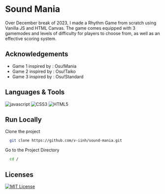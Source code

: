 # Sound Mania

Over December break of 2023, I made a Rhythm Game from scratch using Vanilla JS and HTML Canvas. The game comes equipped with 3 gamemodes and levels of difficulty for players to choose from, as well as an effective scoring system.

## Acknowledgements

- Game 1 inspired by : Osu!Mania
- Game 2 inspired by : Osu!Taiko
- Game 3 inspired by : Osu!Standard

## Languages & Tools

![javascript](https://img.shields.io/badge/javascript-f7df1e?style=for-the-badge&logo=javascript&logoColor=black)
![CSS3](https://img.shields.io/badge/css3-%231572B6.svg?style=for-the-badge&logo=css3&logoColor=white)
![HTML5](https://img.shields.io/badge/html5-%23E34F26.svg?style=for-the-badge&logo=html5&logoColor=white)

## Run Locally

Clone the project

```bash
  git clone https://github.com/v-iinh/sound-mania.git
```

Go to the Project Directory

```bash
  cd /
```

## Licenses

[![MIT License](https://img.shields.io/badge/License-MIT-green.svg)](https://choosealicense.com/licenses/mit/)

